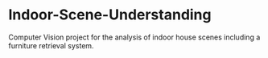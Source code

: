 # Indoor-Scene-Understanding
Computer Vision project for the analysis of indoor house scenes including a furniture retrieval system.
